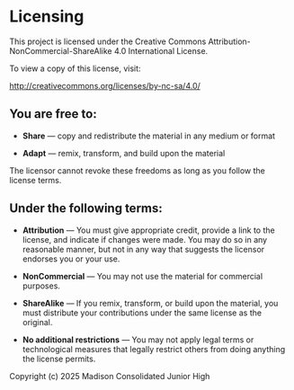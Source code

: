 # Licensing

This project is licensed under the Creative Commons Attribution-NonCommercial-ShareAlike 4.0 International License.

To view a copy of this license, visit:

http://creativecommons.org/licenses/by-nc-sa/4.0/

## You are free to:

-   **Share** — copy and redistribute the material in any medium or format
    
-   **Adapt** — remix, transform, and build upon the material
    

The licensor cannot revoke these freedoms as long as you follow the license terms.

## Under the following terms:

-   **Attribution** — You must give appropriate credit, provide a link to the license, and indicate if changes were made. You may do so in any reasonable manner, but not in any way that suggests the licensor endorses you or your use.
    
-   **NonCommercial** — You may not use the material for commercial purposes.
    
-   **ShareAlike** — If you remix, transform, or build upon the material, you must distribute your contributions under the same license as the original.
    
-   **No additional restrictions** — You may not apply legal terms or technological measures that legally restrict others from doing anything the license permits.
    

Copyright (c) 2025 Madison Consolidated Junior High

